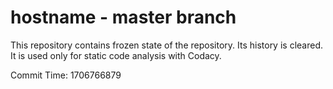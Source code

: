 # hostname - master branch

This repository contains frozen state of the repository.
Its history is cleared. It is used only for static code
analysis with Codacy.

Commit Time: 1706766879